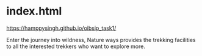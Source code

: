 # index.html

https://hamppysingh.github.io/oibsip_task1/

Enter the journey into wildness, Nature ways provides the trekking facilities to all the interested trekkers who want to explore more.

